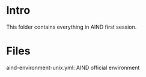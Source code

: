 # Intro
This folder contains everything in AIND first session.
# Files
aind-environment-unix.yml: AIND official environment